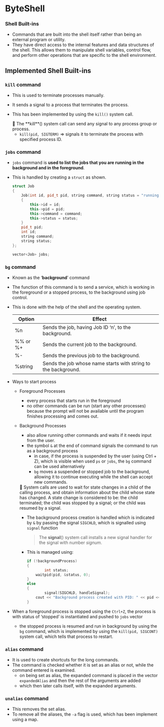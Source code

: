 # ByteShell

### Shell Built-ins

- Commands that are built into the shell itself rather than being an external program or utility.
- They have direct access to the internal features and data structures of the shell. This allows them to manipulate shell variables, control flow, and perform other operations that are specific to the shell environment.

## Implemented Shell Built-ins

### `kill` command

- This is used to terminate processes manually.
- It sends a signal to a process that terminates the process.
- This has been implemented by using the `kill()` system call.
    
    <aside>
    📌 The **kill**() system call can send any signal to any process group or process.
    
    </aside>
    
    - `kill(pid, SIGTERM)` ⇒ signals it to terminate the process with specified process ID.

### `jobs` command

- `jobs` command is **used to list the jobs that you are running in the background and in the foreground**.
- This is handled by creating a `struct` as shown.
    
    ```cpp
    struct Job
    {
        Job(int id, pid_t pid, string command, string status = "running")
        {
            this->id = id;
            this->pid = pid;
            this->command = command;
            this->status = status;
        }
        pid_t pid;
        int id;
        string command;
        string status;
    };
    
    vector<Job> jobs;
    ```
    

### `bg` command

- Known as the ‘**background**’ command
- The function of this command is to send a service, which is working in the foreground or a stopped process, to the background using job control.
- This is done with the help of the shell and the operating system.
    
    
    | Option | Effect |
    | --- | --- |
    | %n | Sends the job, having Job ID ‘n’, to the background. |
    | %% or %+ | Sends the current job to the background. |
    | %- | Sends the previous job to the background. |
    | %string | Sends the job whose name starts with string to the background. |
- Ways to start process
    - Foreground Processes
        - every process that starts run in the foreground
        - no other commands can be run (start any other processes) because the prompt will not be available until the program finishes processing and comes out.
    - Background Processes
        - also allow running other commands and waits if it needs input from the user.
        - the symbol `&` at the end of command signals the command to run as a background process
            - in case, if the process is suspended by the user (using Ctrl + Z), which is visible when used `ps` or `jobs`, the `bg` command can be used alternatively
            - `bg` moves a suspended or stopped job to the background, allowing it to continue executing while the shell can accept new commands.
        
        <aside>
        📌 System calls are used to wait for state changes in a child of the calling process, and obtain information about the child whose state has changed. A state change is considered to be: the child terminated; the child was stopped by a signal; or the child was resumed by a signal.
        
        </aside>
        
        - The background process creation is handled which is indicated by `&` by passing the signal `SIGCHLD`, which is signalled using `signal` function
            
            > The **signal**() system call installs a new signal handler for the signal with number *signum*.
            > 
        - This is managed using:
            
            ```cpp
            if (!backgroundProcess)
            {
            		int status;
                waitpid(pid, &status, 0);
            }
            else
            {
            		signal(SIGCHLD, handleSignal);
                cout << "Background process created with PID: " << pid << endl;
            }
            ```
            
- When a foreground process is stopped using the `Ctrl+Z`, the process is with status of ‘stopped’ is instantiated and pushed to `jobs` vector
    - the stopped process is resumed and run in background by using the `bg` command, which is implemented by using the `kill(pid, SIGCONT)` system call, which tells that process to restart.
    

### `alias` command

- It is used to create shortcuts for the long commands.
- The command is checked whether it is set as an alias or not, while the command entered is examined.
    - on being set as alias, the expanded command is placed in the vector `expandedAlias` and then the rest of the arguments are added
    - which then later calls itself, with the expanded arguments.

### `unalias` command

- This removes the set alias.
- To remove all the aliases, the `-a` flag is used, which has been implement using a map.